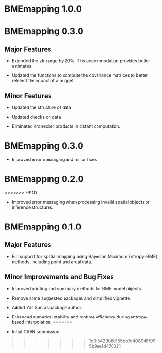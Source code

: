# BMEmapping 1.0.0

# BMEmapping 0.3.0

## Major Features

* Extended the zk-range by 20%. This accommodation provides better estimates. 

* Updated the functions to compute the covariance matrices to better refelect 
the impact of a nugget.

## Minor Features

* Updated the structure of data

* Updated checks on data

* Eliminated Kronecker products in distant computation.

# BMEmapping 0.3.0

* Improved error messaging and minor fixes

# BMEmapping 0.2.0

<<<<<<< HEAD
* Improved error messaging when processing invalid spatial objects or 
inference structures.

# BMEmapping 0.1.0

## Major Features

* Full support for spatial mapping using Bayesian Maximum Entropy (BME) methods, 
including point and areal data.

## Minor Improvements and Bug Fixes

* Improved printing and summary methods for BME model objects.

* Remove some suggested packages and simplified vignette.

* Added Yan Sun as package author.

* Enhanced numerical stability and runtime efficiency during entropy-based 
interpolation.
=======
* Initial CRAN submission.
>>>>>>> 1d3f5429b8d155bb7d408946f995b9ee1d470021
